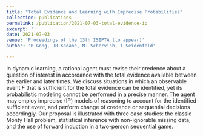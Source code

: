 ```yaml
---
title: "Total Evidence and Learning with Imprecise Probabilities"
collection: publications
permalink: /publication/2021-07-03-total-evidence-ip
excerpt: ''
date: 2021-07-03
venue: 'Proceedings of the 13th ISIPTA (to appear)'
author: 'R Gong, JB Kadane, MJ Schervish, T Seidenfeld'

---
```



In dynamic learning, a rational agent must revise their credence about a question of interest in accordance with the total evidence available between the earlier and later times. We discuss situations in which an observable event $F$ that is sufficient for the total evidence can be identified, yet its probabilistic modeling cannot be performed in a precise manner. The agent may employ imprecise  (IP) models of reasoning to account for the identified sufficient event, and perform change of credence or sequential decisions accordingly. Our proposal is illustrated with three case studies: the classic Monty Hall problem, statistical inference with non-ignorable missing data, and the use of forward induction in a two-person sequential game.
